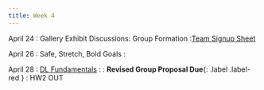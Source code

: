 ```yaml
---
title: Week 4 
---
```


April 24
: Gallery Exhibit Discussions: Group Formation
  :[Team Signup Sheet](https://docs.google.com/spreadsheets/d/1WBNvtMxSHLexh2OjWiP8jac-YbMe9JqOA7RwQOUlWFA/edit#gid=0) 


April 26
: Safe, Stretch, Bold Goals
  : 

April 28
: [DL Fundamentals](#)
  : 
   : **Revised Group Proposal Due**{: .label .label-red }
   : HW2 OUT
